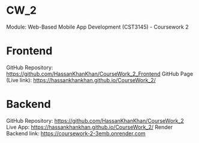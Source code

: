 # CW_2
Module: Web-Based Mobile App Development (CST3145) - Coursework 2

# Frontend
GitHub Repository: https://github.com/HassanKhanKhan/CourseWork_2_Frontend
GitHub Page (Live link): https://hassankhankhan.github.io/CourseWork_2/


# Backend
GitHub Repository: https://github.com/HassanKhanKhan/CourseWork_2
Live App: https://hassankhankhan.github.io/CourseWork_2/
Render Backend link: https://coursework-2-3emb.onrender.com

